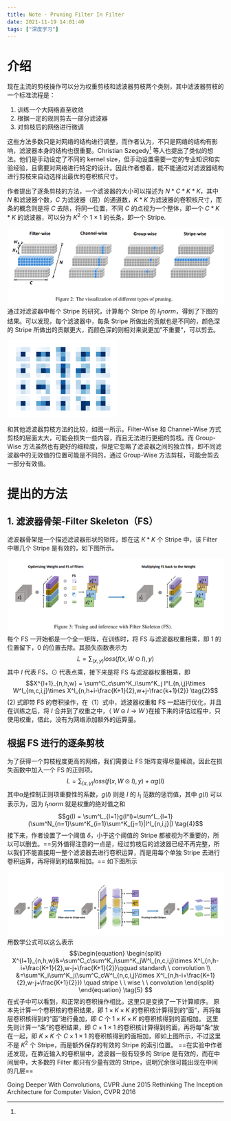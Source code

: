 ```yaml
---
title: Note - Pruning Filter In Filter
date: 2021-11-19 14:01:40
tags: ["深度学习"]
---
```


# 介绍
现在主流的剪枝操作可以分为权重剪枝和滤波器剪枝两个类别，其中滤波器剪枝的一个标准流程是：
1. 训练一个大网络直至收敛
2. 根据一定的规则剪去一部分滤波器
3. 对剪枝后的网络进行微调

这些方法多数只是对网络的结构进行调整，而作者认为，不只是网络的结构有影响，滤波器本身的结构也很重要。Christian Szegedy[^ChristianSzegedy] 等人也提出了类似的想法。他们是手动设定了不同的 kernel size，但手动设置需要一定的专业知识和实验经验，且需要对网络进行特定的设计。因此作者想着，能不能通过对滤波器结构进行剪枝来自动选择出最优的卷积核尺寸。

作者提出了逐条剪枝的方法，一个滤波器的大小可以描述为 $N*C*K*K$，其中 $N$ 和滤波器个数，$C$ 为滤波器（层）的通道数，$K*K$ 为滤波器的卷积核尺寸，而条的概念则是将 $C$ 去除，将同一位置，不同 $C$ 的点视为一个整体，即一个 $C*K*K$ 的滤波器，可以分为 $K^2$ 个 $1\times 1$ 的长条，即一个 Stripe.

![](../attachment/论文笔记/Pasted_image_20211127111518.png)
通过对滤波器中每个 Stripe 的研究，计算每个 Stripe 的 $l_1 norm$，得到了下图的结果。可以发现，每个滤波器中，每条 Stripe 所做出的贡献也是不同的，颜色深的 Stripe 所做出的贡献更大，而颜色深的则相对来说更加”不重要“，可以剪去。

![](../attachment/论文笔记/Pasted_image_20211127111021.png)

和其他滤波器剪枝方法的比较，如图一所示。Filter-Wise 和 Channel-Wise 方式剪枝的层面太大，可能会损失一些内容，而且无法进行更细的剪枝。而 Group-Wise 方法虽然也有更好的细粒度，但是它忽略了滤波器之间的独立性，即不同滤波器中的无效值的位置可能是不同的，通过 Group-Wise 方法剪枝，可能会剪去一部分有效值。

# 提出的方法
## 1. 滤波器骨架-Filter Skeleton（FS）
滤波器骨架是一个描述滤波器形状的矩阵，即在这 $K*K$ 个 Stripe 中，该 Filter 中哪几个 Stripe 是有效的，如下图所示。

![](../attachment/论文笔记/Pasted_image_20211127115139.png)
每个 FS 一开始都是一个全一矩阵，在训练时，将 FS 与滤波器权重相乘，即 1 的位置留下，0 的位置去除。其损失函数表示为
$$L = \sum_{(x,y)}loss(f(x,W\odot I),y) \tag{1}$$
其中 $I$ 代表 FS，$\odot$ 代表点乘，接下来是将 FS 与滤波器权重相乘，即
$$X^{l+1}_{n,h,w} = \sum^C_c\sum^K_i\sum^K_j I^l_{n,i,j}\times W^l_{m,c,i,j}\times X^l_{n,h+i-\frac{K+1}{2},w+j-\frac{k+1}{2}} \tag{2}$$
(2) 式即带 FS 的卷积操作，在（1）式中，滤波器权重和 FS 一起进行优化，并且在训练之后，将 $I$ 合并到了权重之中，（ $W\odot I \to W$ )在接下来的评估过程中，只使用权重，借此，没有为网络添加额外的运算量。

## 根据 FS 进行的逐条剪枝
为了获得一个剪枝程度更高的网络，我们需要让 FS 矩阵变得尽量稀疏，因此在损失函数中加入一个 FS 的正则项。
$$L = \sum_{(x,y)}loss(f(x,W\odot I),y)+\alpha g(I) \tag{3}$$
其中α是控制正则项重要性的系数，$g(I)$ 则是 $I$ 的 $l_1$ 范数的惩罚值，其中 $g(I)$ 可以表示为，因为 $l_1norm$ 就是权重的绝对值之和
$$g(I) = \sum^L_{l=1}g(I^l)=\sum^L_{l=1}(\sum^N_{n=1}\sum^K_{i=1}\sum^K_{j=1}|I^l_{n,i,j}|) \tag{4}$$
接下来，作者设置了一个阈值 $\delta$，小于这个阈值的 Stripe 都被视为不重要的，所以可以删去。==另外值得注意的一点是，经过剪枝后的滤波器已经不再完整，所以我们不能直接用一整个滤波器去进行卷积运算，而是用每个单独 Stripe 去进行卷积运算，再将得到的结果相加。== 如下图所示

![](../attachment/论文笔记/Pasted_image_20211127142133.png)
用数学公式可以这么表示
$$\begin{equation} \begin{split} X^{l+1}_{n,h,w}&=\sum^C_c\sum^K_i\sum^K_jW^l_{n,c,i,j}\times X^l_{n,h-i+\frac{K+1}{2},w-j+\frac{K+1}{2}}\qquad standard\ \ convolution \\
&=\sum^K_i\sum^K_j(\sum^C_cW^l_{n,c,i,j}\times X^l_{n,h-i+\frac{K+1}{2},w-j+\frac{K+1}{2}}) \quad stripe \ \ wise \ \ convolution
\end{split}
\end{equation}
\tag{5}
$$
在式子中可以看到，和正常的卷积操作相比，这里只是变换了一下计算顺序。
原本先计算一个卷积核的卷积结果，即 $1\times K\times K$ 的卷积核计算得到的”面“，再将每层卷积核得到的“面”进行叠加，即 $C$ 个 $1\times K\times K$ 的卷积核得到的面相加。
这里先则计算一“条”的卷积结果，即 $C\times 1 \times 1$ 的卷积核计算得到的面，再将每”条“放在一起，即 $K\times K$ 个 $C \times 1 \times 1$ 的卷积核得到的面相加，即如上图所示，不过这里不是 $K^2$ 个 Stripe，而是额外保存的有效的 Stripe 的索引位置。
==在实验中作者还发现，在靠近输入的卷积层中，滤波器一般有较多的 Stripe 是有效的，而在中间层中，大多数的 Filter 都只有少量有效的 Stripe，说明冗余很可能出现在中间的几层==


[^ChristianSzegedy]: 
Going Deeper With Convolutions, CVPR June 2015
Rethinking The Inception Architecture for Computer Vision, CVPR 2016
